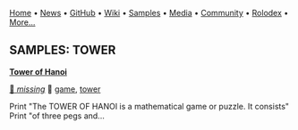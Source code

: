 [Home](https://qb64.com) • [News](/news.md) • [GitHub](/github.md) • [Wiki](/wiki.md) • [Samples](/samples.md) • [Media](/media.md) • [Community](/community.md) • [Rolodex](/rolodex.md) • [More...](/more.md)

## SAMPLES: TOWER

**[Tower of Hanoi](tower-of-hanoi/index.md)**

[🐝 *missing*](author-missing.md) 🔗 [game](game.md), [tower](tower.md)

Print "The TOWER OF HANOI is a mathematical game or puzzle. It consists" Print "of three pegs and...
